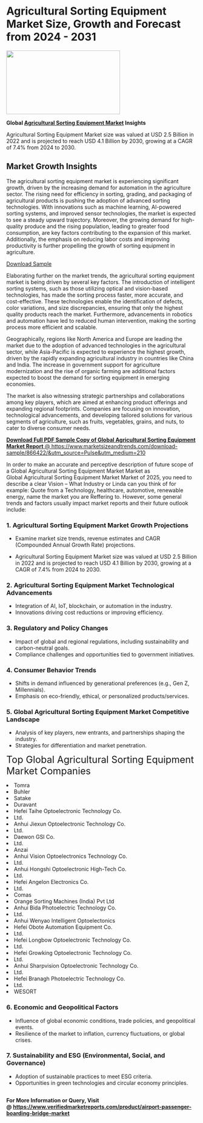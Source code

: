 <H1>Agricultural Sorting Equipment Market Size, Growth and Forecast from 2024 - 2031</H1><img class="aligncenter size-medium wp-image-584254" src="https://thirdeyenews.in/wp-content/uploads/2024/09/Global-Market-Research-300x168.jpeg" alt="" width="300" height="168" /><p><strong>Global&nbsp;<a href="https://www.marketsizeandtrends.com/download-sample/866422/&amp;utm_source=Pulse&amp;utm_medium=210">Agricultural Sorting Equipment Market</a> Insights</strong></p><p>Agricultural Sorting Equipment Market size was valued at USD 2.5 Billion in 2022 and is projected to reach USD 4.1 Billion by 2030, growing at a CAGR of 7.4% from 2024 to 2030.</p><p><h2>Market Growth Insights</h2> <p>The agricultural sorting equipment market is experiencing significant growth, driven by the increasing demand for automation in the agriculture sector. The rising need for efficiency in sorting, grading, and packaging of agricultural products is pushing the adoption of advanced sorting technologies. With innovations such as machine learning, AI-powered sorting systems, and improved sensor technologies, the market is expected to see a steady upward trajectory. Moreover, the growing demand for high-quality produce and the rising population, leading to greater food consumption, are key factors contributing to the expansion of this market. Additionally, the emphasis on reducing labor costs and improving productivity is further propelling the growth of sorting equipment in agriculture.</p> <p><a href="#">Download Sample</a></p> <p>Elaborating further on the market trends, the agricultural sorting equipment market is being driven by several key factors. The introduction of intelligent sorting systems, such as those utilizing optical and vision-based technologies, has made the sorting process faster, more accurate, and cost-effective. These technologies enable the identification of defects, color variations, and size discrepancies, ensuring that only the highest quality products reach the market. Furthermore, advancements in robotics and automation have led to reduced human intervention, making the sorting process more efficient and scalable.</p> <p>Geographically, regions like North America and Europe are leading the market due to the adoption of advanced technologies in the agricultural sector, while Asia-Pacific is expected to experience the highest growth, driven by the rapidly expanding agricultural industry in countries like China and India. The increase in government support for agriculture modernization and the rise of organic farming are additional factors expected to boost the demand for sorting equipment in emerging economies.</p> <p>The market is also witnessing strategic partnerships and collaborations among key players, which are aimed at enhancing product offerings and expanding regional footprints. Companies are focusing on innovation, technological advancements, and developing tailored solutions for various segments of agriculture, such as fruits, vegetables, grains, and nuts, to cater to diverse consumer needs.</p> <p><a href="#"></p><p><span class=""><strong>Download Full PDF Sample Copy of Global Agricultural Sorting Equipment Market Report</strong> @ <a href="https://www.marketsizeandtrends.com/download-sample/866422/&amp;utm_source=Pulse&amp;utm_medium=210" target="_blank">https://www.marketsizeandtrends.com/download-sample/866422/&amp;utm_source=Pulse&amp;utm_medium=210</a></span></p><p>In order to make an accurate and perceptive description of future scope of a Global&nbsp;Agricultural Sorting Equipment Market Market as Global&nbsp;Agricultural Sorting Equipment Market Market of 2025, you need to describe a clear Vision &ndash; What Industry or Linda can you think of for example: Quote from a Technology, healthcare, automotive, renewable energy, name the market you are Reffering to. However, some general trends and factors usually impact market reports and their future outlook include:</p><h3>1.&nbsp;<strong>Agricultural Sorting Equipment Market Growth Projections</strong></h3><ul><li>Examine market size trends, revenue estimates and CAGR (Compounded Annual Growth Rate) projections.</li><li><p>Agricultural Sorting Equipment Market size was valued at USD 2.5 Billion in 2022 and is projected to reach USD 4.1 Billion by 2030, growing at a CAGR of 7.4% from 2024 to 2030.</p></li></ul><h3>2.&nbsp;<strong>Agricultural Sorting Equipment Market Technological Advancements</strong></h3><ul><li>Integration of AI, IoT, blockchain, or automation in the industry.</li><li>Innovations driving cost reductions or improving efficiency.</li></ul><h3>3.&nbsp;<strong>Regulatory and Policy Changes</strong></h3><ul><li>Impact of global and regional regulations, including sustainability and carbon-neutral goals.</li><li>Compliance challenges and opportunities tied to government initiatives.</li></ul><h3>4.&nbsp;<strong>Consumer Behavior Trends</strong></h3><ul><li>Shifts in demand influenced by generational preferences (e.g., Gen Z, Millennials).</li><li>Emphasis on eco-friendly, ethical, or personalized products/services.</li></ul><h3>5.&nbsp;<strong>Global Agricultural Sorting Equipment Market Competitive Landscape</strong></h3><ul><li>Analysis of key players, new entrants, and partnerships shaping the industry.</li><li>Strategies for differentiation and market penetration.</li></ul><p data-pm-slice="1 1 []"><span style="color: inherit; font-family: inherit; font-size: 25px;">Top Global Agricultural Sorting Equipment Market Companies</span></p><div class="" data-test-id=""><p><li>Tomra</li><li> Buhler</li><li> Satake</li><li> Duravant</li><li> Hefei Taihe Optoelectronic Technology Co.</li><li> Ltd.</li><li> Anhui Jiexun Optoelectronic Technology Co.</li><li> Ltd.</li><li> Daewon GSI Co.</li><li> Ltd.</li><li> Anzai</li><li> Anhui Vision Optoelectronics Technology Co.</li><li> Ltd.</li><li> Anhui Hongshi Optoelectronic High-Tech Co.</li><li> Ltd.</li><li> Hefei Angelon Electronics Co.</li><li>Ltd.</li><li> Comas</li><li> Orange Sorting Machines (India) Pvt Ltd</li><li> Anhui Bida Photoelectric Technology Co.</li><li> Ltd.</li><li> Anhui Wenyao Intelligent Optoelectonics</li><li> Hefei Obote Automation Equipment Co.</li><li> Ltd.</li><li> Hefei Longbow Optoelectronic Technology Co.</li><li>Ltd.</li><li> Hefei Growking Optoelectronic Technology Co.</li><li> Ltd.</li><li> Anhui Sharpvision Optoelectronic Technology Co.</li><li> Ltd.</li><li> Hefei Branagh Photoelectric Technology Co.</li><li>Ltd.</li><li> WESORT</li></p></div><h3>6.&nbsp;<strong>Economic and Geopolitical Factors</strong></h3><ul><li>Influence of global economic conditions, trade policies, and geopolitical events.</li><li>Resilience of the market to inflation, currency fluctuations, or global crises.</li></ul><h3>7.&nbsp;<strong>Sustainability and ESG (Environmental, Social, and Governance)</strong></h3><ul><li>Adoption of sustainable practices to meet ESG criteria.</li><li>Opportunities in green technologies and circular economy principles.</li></ul><h2><strong style="font-size: 14px;">For More Information or Query, Visit @&nbsp;</strong><a style="background-color: #ffffff; font-size: 14px;" href="https://www.marketsizeandtrends.com/report/agricultural-sorting-equipment-market/" target="_blank">https://www.verifiedmarketreports.com/product/airport-passenger-boarding-bridge-market</a></h2>
